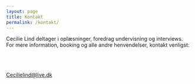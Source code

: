 ```yaml
---
layout: page
title: Kontakt
permalink: /kontakt/
---
```


Cecilie Lind deltager i oplæsninger, foredrag undervisning og interviews. For mere information, booking og alle andre henvendelser, kontakt venligst:
</br>
</br>
</br>
</br>
<div class="center-block"><a href="mailto:cecilielind@live.dk">Cecilielind@live.dk</a></div>